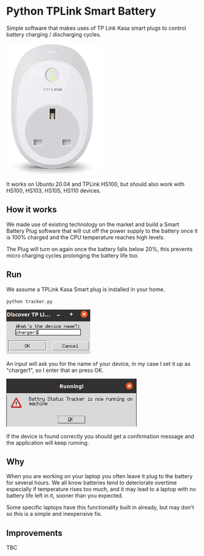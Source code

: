 # Python TPLink Smart Battery
Simple software that makes uses of TP Link Kasa smart plugs to control battery charging / discharging cycles.

![Image 1](images/hs100.png)

It works on Ubuntu 20.04 and TPLink HS100, but should also work with HS100, HS103, HS105, HS110 devices.


## How it works
We made use of existing technology on the market and build a Smart Battery Plug software that 
will cut off the power supply to the battery once it is 100% charged and the CPU temperature reaches high levels.

The Plug will turn on again once the battery falls below 20%, this prevents micro charging cycles prolonging the battery life too.

## Run
We assume a TPLink Kasa Smart plug is installed in your home.

`python tracker.py`

![Image 2](images/input1.png)

An input will ask you for the name of your device, in my case I set it up as "charger1", so I enter that an press OK.

![Image 3](images/confirmation.png)

If the device is found correctly you should get a confirmation message and the application will keep running.

## Why
When you are working on your laptop you often leave it plug to the battery for several hours.
We all know batteries tend to deteriorate overtime especially if temperature rises too much, and it may lead to a laptop with no battery life left in it, sooner than you expected.


Some specific laptops have this functionality built in already, but may don't so this is a simple and inexpensive fix.


## Improvements
TBC
